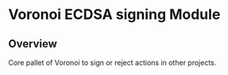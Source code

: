 # Voronoi ECDSA signing Module

## Overview

Core pallet of Voronoi to sign or reject actions in other projects.

